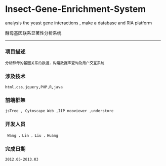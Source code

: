 Insect-Gene-Enrichment-System
=====
analysis the yeast gene interactions , make a database and RIA platform


酵母基因联系显著性分析系统

----

### 项目描述

    分析酵母的基因关系的数据，构建数据库查询及用户交互系统
  
### 涉及技术

    html,css,jquery,PHP,R,java
    
### 前端框架

    jsTree , Cytoscape Web ,IIP mooviewer ,understore

### 开发人员

     Wang ，Lin ，Liu ，Huang

### 完成日期
    
    2012.05-2013.03
    
